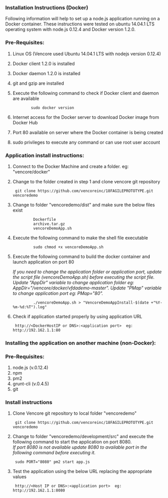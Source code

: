 ### Installation Instructions (Docker)

Following information will help to set up a node.js application running on a Docker container.
These instructions were tested on ubuntu 14.04.1 LTS operating system with node.js 0.12.4 and Docker version 1.2.0.

### Pre-Requisites:
1. Linux OS (Vencore used Ubuntu 14.04.1 LTS with nodejs version 0.12.4)
2. Docker client 1.2.0 is installed
3. Docker daemon 1.2.0 is installed
4. git and gzip are installed
4. Execute the following command to check if Docker client and daemon are available    

               sudo docker version
               
5. Internet access for the Docker server to download Docker image from Docker Hub
6. Port 80 available on server where the Docker container is being created
7. sudo privileges to execute any command or can use root user account

### Application install instructions:
1. Connect to the Docker Machine and create a folder. eg: "vencore/docker"

2. Change to the folder created in step 1 and clone vencore git repository

		git clone https://github.com/vencoreinc/18FAGILEPROTOTYPE.git vencoredemo
		

3. Change to folder "vencoredemo/dist" and make sure the below files exist
                
                Dockerfile
                archive.tar.gz
                vencoreDemoApp.sh
             
4. Execute the following command to make the shell file executable

                sudo chmod +x vencoreDemoApp.sh

5. Execute the following command to build the docker container and launch application on port 80  

	_If you need to change the application folder or application port, update the script file (vencoreDemoApp.sh) before 	executing the script file. Update "AppDir" variable to change application folder eg: 			
	AppDir="/vencore/docker/vfdademo-master". Update "PMap" variable to change application port eg: PMap="80"._

                ./vencoreDemoApp.sh > "VencoreDemoAppInstall-$(date +"%Y-%m-%d:%T").log"

6. Check if application started properly by using application URL

		http://<DockerHostIP or DNS>:<application port>  eg: http://192.162.1.1:80
		


### Installing the application on another machine (non-Docker):

### Pre-Requisites:
1. node.js (v.0.12.4)
2. npm
3. pm2 
4. grunt-cli (v.0.4.5)
5. git

### Install instructions
1. Clone Vencore git repository to local folder "vencoredemo"

		git clone https://github.com/vencoreinc/18FAGILEPROTOTYPE.git vencoredemo

2. Change to folder "vencoredemo/development/src" and execute the following command to start the application on port 8080.  
	_If port 8080 is not available update 8080 to available port in the following command before executing it._

		sudo PORT="8080" pm2 start app.js
		

3. Test the application using the below URL replacing the appropriate values

		http://<Host IP or DNS>:<application port>  eg: http://192.162.1.1:8080
		
		
